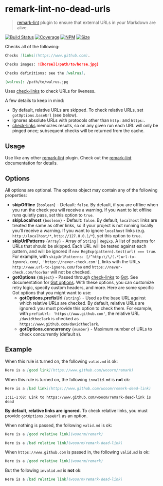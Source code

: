 # remark-lint-no-dead-urls

> [remark-lint][] plugin to ensure that external URLs in your Markdown are
> alive.

[![Build Status](https://github.com/remarkjs/remark-lint-no-dead-urls/workflows/main/badge.svg)](https://github.com/remarkjs/remark-lint-no-dead-urls/actions)
[![Coverage](https://img.shields.io/codecov/c/github/remarkjs/remark-lint-no-dead-urls.svg)](https://codecov.io/github/remarkjs/remark-lint-no-dead-urls)
[![NPM](https://img.shields.io/npm/v/remark-lint-no-dead-urls.svg)](https://www.npmjs.com/package/remark-lint-no-dead-urls)
[![Size](https://img.shields.io/bundlephobia/minzip/remark-lint-no-dead-urls.svg)](https://bundlephobia.com/result?p=remark-lint-no-dead-urls)

Checks all of the following:

```md
Checks [links](https://www.github.com).

Checks images: ![horse](/path/to/horse.jpg)

Checks definitions: see the [walrus].

[walrus]: /path/to/walrus.jpg
```

Uses [check-links][] to check URLs for liveness.

A few details to keep in mind:

*   By default, relative URLs are skipped.
    To check relative URLs, set `gotOptions.baseUrl` (see below).
*   Ignores absolute URLs with protocols other than `http:` and `https:`.
*   [check-links][] memoizes results, so on any given run each URL will only be
    pinged once; subsequent checks will be returned from the cache.

## Usage

Use like any other [remark-lint][] plugin.
Check out the [remark-lint][] documentation for details.

## Options

All options are optional.
The options object may contain any of the following properties:

*   **skipOffline** `{boolean}` - Default: `false`.
    By default, if you are offline when you run the check you will receive a
    warning.
    If you want to let offline runs quietly pass, set this option to `true`.
*   **skipLocalhost** `{boolean}` - Default: `false`.
    By default, `localhost` links are treated the same as other links, so if
    your project is not running locally you’ll receive a warning.
    If you want to ignore `localhost` links (e.g. `http://localhost/*`,
    `http://127.0.0.1/*`), set this option to `true`.
*   **skipUrlPatterns** `{Array}` - Array of `String` | `RegExp`.
    A list of patterns for URLs that should be skipped.
    Each URL will be tested against each pattern, and will be ignored if `new RegExp(pattern).test(url) === true`.
    For example, with `skipUrlPatterns: [/^http:\/\/(.*)url-to-ignore\.com/, 'https://never-check.com']`,
    links with the URLs `http://www.url-to-ignore.com/foo` and `https://never-check.com/foo/bar`
    will not be checked.
*   **gotOptions** `{Object}` - Passed through [check-links][] to [Got][].
    See documentation for [Got options](https://github.com/sindresorhus/got#options).
    With these options, you can customize retry logic, specify custom headers,
    and more.
    Here are some specific Got options that you might want to use:
    *   **gotOptions.prefixUrl** `{string}` - Used as the base URL against
        which relative URLs are checked.
        By default, relative URLs are ignored: you must provide this option to
        check them.
        For example, with `prefixUrl: 'https://www.github.com'`, the relative
        URL `/davidtheclark` is checked as `https://www.github.com/davidtheclark`.
    *   **gotOptions.concurrency** `{number}` - Maximum number of URLs to check
        concurrently (default `8`).

## Example

When this rule is turned on, the following `valid.md` is ok:

```md
Here is a [good link](https://www.github.com/wooorm/remark)
```

When this rule is turned on, the following `invalid.md` is **not** ok:

```md
Here is a [bad link](https://www.github.com/wooom/remark-dead-link)
```

```text
1:11-1:68: Link to https://www.github.com/wooom/remark-dead-link is dead
```

**By default, relative links are ignored.**
To check relative links, you must provide `gotOptions.baseUrl` as an option.

When nothing is passed, the following `valid.md` is ok:

```md
Here is a [good relative link](wooorm/remark)

Here is a [bad relative link](wooorm/remark-dead-link)
```

When `https://www.github.com` is passed in, the following `valid.md` is ok:

```md
Here is a [good relative link](wooorm/remark)
```

But the following `invalid.md` is **not** ok:

```md
Here is a [bad relative link](wooorm/remark-dead-link)
```

[check-links]: https://github.com/transitive-bullshit/check-links

[got]: https://github.com/sindresorhus/got

[remark-lint]: https://github.com/remarkjs/remark-lint
